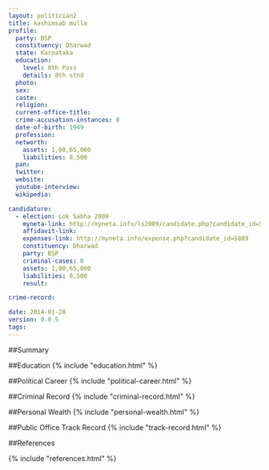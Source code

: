 ```yaml
---
layout: politician2
title: kashimsab mulla
profile: 
  party: BSP
  constituency: Dharwad
  state: Karnataka
  education: 
    level: 8th Pass
    details: 8th stnd
  photo: 
  sex: 
  caste: 
  religion: 
  current-office-title: 
  crime-accusation-instances: 0
  date-of-birth: 1949
  profession: 
  networth: 
    assets: 1,00,65,000
    liabilities: 8,500
  pan: 
  twitter: 
  website: 
  youtube-interview: 
  wikipedia: 

candidature: 
  - election: Lok Sabha 2009
    myneta-link: http://myneta.info/ls2009/candidate.php?candidate_id=5889
    affidavit-link: 
    expenses-link: http://myneta.info/expense.php?candidate_id=5889
    constituency: Dharwad 
    party: BSP
    criminal-cases: 0
    assets: 1,00,65,000
    liabilities: 8,500
    result:  

crime-record: 

date: 2014-01-28
version: 0.0.5
tags: 
---
```

##Summary


##Education
{% include "education.html" %}


##Political Career
{% include "political-career.html" %}


##Criminal Record
{% include "criminal-record.html" %}


##Personal Wealth
{% include "personal-wealth.html" %}


##Public Office Track Record
{% include "track-record.html" %}


##References


{% include "references.html" %}